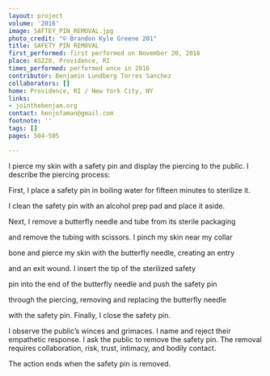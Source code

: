 ```yaml
---
layout: project
volume: '2016'
image: SAFTEY_PIN_REMOVAL.jpg
photo_credit: "© Brandon Kyle Greene 201"
title: SAFETY PIN REMOVAL
first_performed: first performed on November 20, 2016
place: AS220, Providence, RI
times_performed: performed once in 2016
contributor: Benjamin Lundberg Torres Sanchez
collaborators: []
home: Providence, RI / New York City, NY
links:
- jointhebenjam.org
contact: benjofaman@gmail.com
footnote: ''
tags: []
pages: 504-505

---
```


I pierce my skin with a safety pin and display the piercing to the public. I describe the piercing process:

First, I place a safety pin in boiling water for fifteen minutes to sterilize it.

I clean the safety pin with an alcohol prep pad and place it aside.

Next, I remove a butterfly needle and tube from its sterile packaging

and remove the tubing with scissors. I pinch my skin near my collar

bone and pierce my skin with the butterfly needle, creating an entry

and an exit wound. I insert the tip of the sterilized safety

pin into the end of the butterfly needle and push the safety pin

through the piercing, removing and replacing the butterfly needle

with the safety pin. Finally, I close the safety pin.

I observe the public’s winces and grimaces. I name and reject their empathetic response. I ask the public to remove the safety pin. The removal requires collaboration, risk, trust, intimacy, and bodily contact.

The action ends when the safety pin is removed.
